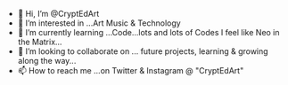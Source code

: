 - 👋 Hi, I’m @CryptEdArt
- 👀 I’m interested in ...Art Music & Technology
- 🌱 I’m currently learning ...Code...lots and lots of Codes I feel like Neo in the Matrix...
- 💞️ I’m looking to collaborate on ... future projects, learning & growing along the way...
- 📫 How to reach me ...on Twitter & Instagram @ "CryptEdArt"

<!---
CryptEdArt/CryptEdArt is a ✨ special ✨ repository because its `README.md` (this file) appears on your GitHub profile.
You can click the Preview link to take a look at your changes.
--->
